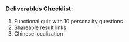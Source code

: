 ### Deliverables Checklist:
1. Functional quiz with 10 personality questions
2. Shareable result links
3. Chinese localization

